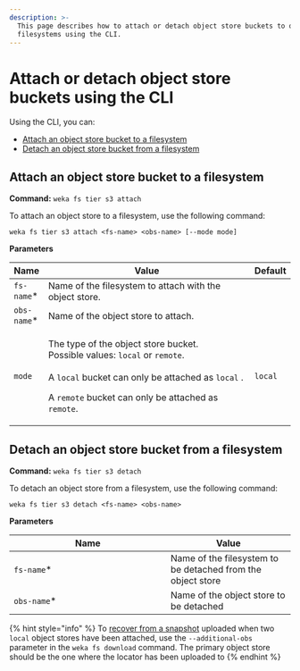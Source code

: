 ```yaml
---
description: >-
  This page describes how to attach or detach object store buckets to or from
  filesystems using the CLI.
---
```


# Attach or detach object store buckets using the CLI

Using the CLI, you can:&#x20;

* [Attach an object store bucket to a filesystem](attaching-detaching-object-stores-to-from-filesystems-1.md#attach-an-object-store-bucket)
* [Detach an object store bucket from a filesystem](attaching-detaching-object-stores-to-from-filesystems-1.md#detach-an-object-store-bucket)

## **Attach an object store bucket** to a filesystem

**Command:** `weka fs tier s3 attach`

To attach an object store to a filesystem, use the following command:

`weka fs tier s3 attach <fs-name> <obs-name> [--mode mode]`

**Parameters**

<table><thead><tr><th>Name</th><th width="367.3333333333333">Value</th><th>Default</th></tr></thead><tbody><tr><td><code>fs-name</code>*</td><td>Name of the filesystem to attach with the object store.</td><td>​</td></tr><tr><td><code>obs-name</code>*</td><td>Name of the object store to attach.</td><td></td></tr><tr><td><code>mode</code></td><td><p>The type of the object store bucket.<br>Possible values: <code>local</code> or <code>remote</code>.<br><br>A <code>local</code> bucket can only be attached as <code>local</code> .</p><p>A <code>remote</code> bucket can only be attached as <code>remote</code>.</p></td><td><code>local</code></td></tr></tbody></table>

## **Detach an object store bucket** from a filesystem

**Command:** `weka fs tier s3 detach`

To detach an object store from a filesystem, use the following command:

`weka fs tier s3 detach <fs-name> <obs-name>`

**Parameters**

<table><thead><tr><th width="265">Name</th><th>Value</th></tr></thead><tbody><tr><td><code>fs-name</code>*</td><td>Name of the filesystem to be detached from the object store</td></tr><tr><td><code>obs-name</code>*</td><td>Name of the object store to be  detached</td></tr></tbody></table>

{% hint style="info" %}
To [recover from a snapshot](../snap-to-obj/#creating-a-filesystem-from-a-snapshot-using-the-cli) uploaded when two `local` object stores have been attached, use the `--additional-obs` parameter in the `weka fs download` command. The primary object store should be the one where the locator has been uploaded to
{% endhint %}
